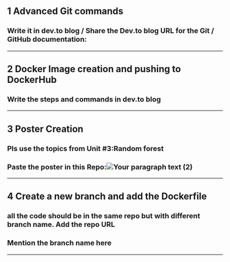 ## 1 Advanced Git commands 
###  Write it in dev.to blog / Share the Dev.to blog URL for the Git / GitHub documentation:
-----
## 2 Docker Image creation and pushing to DockerHub
###  Write the steps and commands in dev.to blog
-----
## 3 Poster Creation
###  Pls use the topics from Unit #3:Random forest
###  Paste the poster in this Repo:![Your paragraph text (2)](https://github.com/user-attachments/assets/7daec336-0e27-4cae-b059-bfac02730833)

-----
## 4 Create a new branch and add the Dockerfile
###  all the code should be in the same repo but with different branch name. Add the repo URL
###  Mention the branch name here
-----
